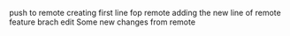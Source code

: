 push to remote
creating first line fop remote adding 
the new line of remote
feature brach edit
Some new changes from remote
